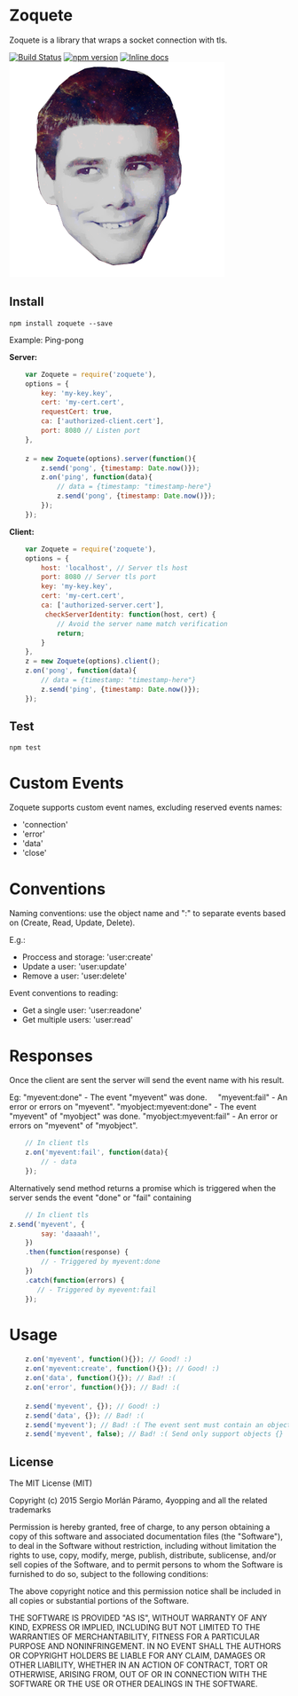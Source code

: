 # Zoquete

Zoquete is a library that wraps a socket connection with tls.

[![Build Status](https://travis-ci.org/4yopping/zoquete.svg?branch=master)](https://travis-ci.org/4yopping/zoquete)
[![npm version](https://badge.fury.io/js/zoquete.svg)](http://badge.fury.io/js/zoquete)
[![Inline docs](http://inch-ci.org/github/4yopping/zoquete.svg?branch=master)](http://inch-ci.org/github/4yopping/zoquete)
![Zoquete](./zoquete-logo.png)


## Install

```shell
npm install zoquete --save
```


Example: Ping-pong

**Server:**

```js
    var Zoquete = require('zoquete'),
    options = {
        key: 'my-key.key',
        cert: 'my-cert.cert',
        requestCert: true,
        ca: ['authorized-client.cert'],
        port: 8080 // Listen port
    },

    z = new Zoquete(options).server(function(){
        z.send('pong', {timestamp: Date.now()});
        z.on('ping', function(data){
            // data = {timestamp: "timestamp-here"}
            z.send('pong', {timestamp: Date.now()});
        });
    });

```

**Client:**

```js
    var Zoquete = require('zoquete'),
    options = {
        host: 'localhost', // Server tls host
        port: 8080 // Server tls port
        key: 'my-key.key',
        cert: 'my-cert.cert',
        ca: ['authorized-server.cert'],
         checkServerIdentity: function(host, cert) {
            // Avoid the server name match verification
            return;
        }
    },
    z = new Zoquete(options).client();
    z.on('pong', function(data){
        // data = {timestamp: "timestamp-here"}
        z.send('ping', {timestamp: Date.now()});
    });
```


## Test

```shell
npm test
```


# Custom Events

Zoquete supports custom event names, excluding reserved events names:

+ 'connection'
+ 'error'
+ 'data'
+ 'close'


# Conventions

Naming conventions: use the object name and ":" to separate events based on (Create, Read, Update, Delete).

E.g.:

+ Proccess and storage: 'user:create'
+ Update a user: 'user:update'
+ Remove a user: 'user:delete'

Event conventions to reading:

+ Get a single user: 'user:readone'
+ Get multiple users: 'user:read'



# Responses

Once the client are sent the server will send the event name with his result.

Eg: "myevent:done" - The event "myevent" was done.
    "myevent:fail" - An error or errors on "myevent".
    "myobject:myevent:done" - The event "myevent" of "myobject" was done.
    "myobject:myevent:fail" - An error or errors on "myevent" of "myobject".



```js
    // In client tls
    z.on('myevent:fail', function(data){
        // - data
    });
```



Alternatively send method returns a promise which is triggered when the server sends the event "done" or "fail" containing


```js
    // In client tls
z.send('myevent', {
        say: 'daaaah!',
    })
    .then(function(response) {
        // - Triggered by myevent:done
    })
    .catch(function(errors) {
       // - Triggered by myevent:fail
    });
```


# Usage


```js
    z.on('myevent', function(){}); // Good! :)
    z.on('myevent:create', function(){}); // Good! :)
    z.on('data', function(){}); // Bad! :(
    z.on('error', function(){}); // Bad! :(

    z.send('myevent', {}); // Good! :)
    z.send('data', {}); // Bad! :(
    z.send('myevent'); // Bad! :( The event sent must contain an object.
    z.send('myevent', false); // Bad! :( Send only support objects {}
```





## License

The MIT License (MIT)

Copyright (c) 2015 Sergio Morlán Páramo, 4yopping and all the related trademarks

Permission is hereby granted, free of charge, to any person obtaining a copy
of this software and associated documentation files (the "Software"), to deal
in the Software without restriction, including without limitation the rights
to use, copy, modify, merge, publish, distribute, sublicense, and/or sell
copies of the Software, and to permit persons to whom the Software is
furnished to do so, subject to the following conditions:

The above copyright notice and this permission notice shall be included in
all copies or substantial portions of the Software.

THE SOFTWARE IS PROVIDED "AS IS", WITHOUT WARRANTY OF ANY KIND, EXPRESS OR
IMPLIED, INCLUDING BUT NOT LIMITED TO THE WARRANTIES OF MERCHANTABILITY,
FITNESS FOR A PARTICULAR PURPOSE AND NONINFRINGEMENT. IN NO EVENT SHALL THE
AUTHORS OR COPYRIGHT HOLDERS BE LIABLE FOR ANY CLAIM, DAMAGES OR OTHER
LIABILITY, WHETHER IN AN ACTION OF CONTRACT, TORT OR OTHERWISE, ARISING FROM,
OUT OF OR IN CONNECTION WITH THE SOFTWARE OR THE USE OR OTHER DEALINGS IN
THE SOFTWARE.
